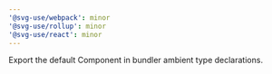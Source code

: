 ```yaml
---
'@svg-use/webpack': minor
'@svg-use/rollup': minor
'@svg-use/react': minor
---
```


Export the default Component in bundler ambient type declarations.
